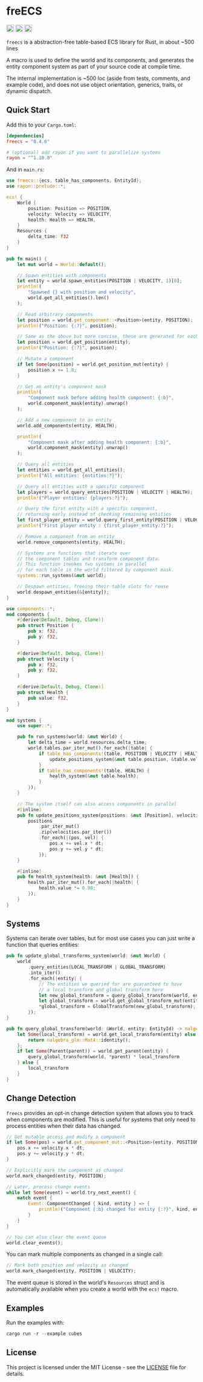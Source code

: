 # freECS

[<img alt="github" src="https://img.shields.io/badge/github-matthewjberger/freecs-8da0cb?style=for-the-badge&labelColor=555555&logo=github" height="20">](https://github.com/matthewjberger/freecs)
[<img alt="crates.io" src="https://img.shields.io/crates/v/freecs.svg?style=for-the-badge&color=fc8d62&logo=rust" height="20">](https://crates.io/crates/freecs)
[<img alt="docs.rs" src="https://img.shields.io/badge/docs.rs-freecs-66c2a5?style=for-the-badge&labelColor=555555&logo=docs.rs" height="20">](https://docs.rs/freecs)

`freecs` is a abstraction-free table-based ECS library for Rust, in about ~500 lines

A macro is used to define the world and its components, and generates
the entity component system as part of your source code at compile time.

The internal implementation is ~500 loc (aside from tests, comments, and example code),
and does not use object orientation, generics, traits, or dynamic dispatch.

## Quick Start

Add this to your `Cargo.toml`:

```toml
[dependencies]
freecs = "0.4.6"

# (optional) add rayon if you want to parallelize systems
rayon = "^1.10.0"
```

And in `main.rs`:

```rust
use freecs::{ecs, table_has_components, EntityId};
use rayon::prelude::*;

ecs! {
    World {
        position: Position => POSITION,
        velocity: Velocity => VELOCITY,
        health: Health => HEALTH,
    }
    Resources {
        delta_time: f32
    }
}

pub fn main() {
    let mut world = World::default();

    // Spawn entities with components
    let entity = world.spawn_entities(POSITION | VELOCITY, 1)[0];
    println!(
        "Spawned {} with position and velocity",
        world.get_all_entities().len()
    );

    // Read arbitrary components
    let position = world.get_component::<Position>(entity, POSITION);
    println!("Position: {:?}", position);

    // Same as the above but more concise, these are generated for each component
    let position = world.get_position(entity);
    println!("Position: {:?}", position);

    // Mutate a component
    if let Some(position) = world.get_position_mut(entity) {
        position.x += 1.0;
    }

    // Get an entity's component mask
    println!(
        "Component mask before adding health component: {:b}",
        world.component_mask(entity).unwrap()
    );

    // Add a new component to an entity
    world.add_components(entity, HEALTH);

    println!(
        "Component mask after adding health component: {:b}",
        world.component_mask(entity).unwrap()
    );

    // Query all entities
    let entities = world.get_all_entities();
    println!("All entities: {entities:?}");

    // Query all entities with a specific component
    let players = world.query_entities(POSITION | VELOCITY | HEALTH);
    println!("Player entities: {players:?}");

    // Query the first entity with a specific component,
    // returning early instead of checking remaining entities
    let first_player_entity = world.query_first_entity(POSITION | VELOCITY | HEALTH);
    println!("First player entity : {first_player_entity:?}");

    // Remove a component from an entity
    world.remove_components(entity, HEALTH);

    // Systems are functions that iterate over
    // the component tables and transform component data.
    // This function invokes two systems in parallel
    // for each table in the world filtered by component mask.
    systems::run_systems(&mut world);

    // Despawn entities, freeing their table slots for reuse
    world.despawn_entities(&[entity]);
}

use components::*;
mod components {
    #[derive(Default, Debug, Clone)]
    pub struct Position {
        pub x: f32,
        pub y: f32,
    }

    #[derive(Default, Debug, Clone)]
    pub struct Velocity {
        pub x: f32,
        pub y: f32,
    }

    #[derive(Default, Debug, Clone)]
    pub struct Health {
        pub value: f32,
    }
}

mod systems {
    use super::*;

    pub fn run_systems(world: &mut World) {
        let delta_time = world.resources.delta_time;
        world.tables.par_iter_mut().for_each(|table| {
            if table_has_components!(table, POSITION | VELOCITY | HEALTH) {
                update_positions_system(&mut table.position, &table.velocity, delta_time);
            }
            if table_has_components!(table, HEALTH) {
                health_system(&mut table.health);
            }
        });
    }

    // The system itself can also access components in parallel
    #[inline]
    pub fn update_positions_system(positions: &mut [Position], velocities: &[Velocity], dt: f32) {
        positions
            .par_iter_mut()
            .zip(velocities.par_iter())
            .for_each(|(pos, vel)| {
                pos.x += vel.x * dt;
                pos.y += vel.y * dt;
            });
    }

    #[inline]
    pub fn health_system(health: &mut [Health]) {
        health.par_iter_mut().for_each(|health| {
            health.value *= 0.98;
        });
    }
}
```

## Systems

Systems can iterate over tables, but for most use cases you can just write a function that queries entities:

```rust
pub fn update_global_transforms_system(world: &mut World) {
    world
        .query_entities(LOCAL_TRANSFORM | GLOBAL_TRANSFORM)
        .into_iter()
        .for_each(|entity| {
            // The entities we queried for are guaranteed to have
            // a local transform and global transform here
            let new_global_transform = query_global_transform(world, entity);
            let global_transform = world.get_global_transform_mut(entity).unwrap();
            *global_transform = GlobalTransform(new_global_transform);
        });
}

pub fn query_global_transform(world: &World, entity: EntityId) -> nalgebra_glm::Mat4 {
    let Some(local_transform) = world.get_local_transform(entity) else {
        return nalgebra_glm::Mat4::identity();
    };
    if let Some(Parent(parent)) = world.get_parent(entity) {
        query_global_transform(world, *parent) * local_transform
    } else {
        local_transform
    }
}
```

## Change Detection

`freecs` provides an opt-in change detection system that allows you to track when components are modified.
This is useful for systems that only need to process entities when their data has changed.

```rust
// Get mutable access and modify a component
if let Some(pos) = world.get_component_mut::<Position>(entity, POSITION) {
    pos.x += velocity.x * dt;
    pos.y += velocity.y * dt;
}

// Explicitly mark the component as changed
world.mark_changed(entity, POSITION);

// Later, process change events
while let Some(event) = world.try_next_event() {
    match event {
        Event::ComponentChanged { kind, entity } => {
            println!("Component {:b} changed for entity {:?}", kind, entity);
        }
    }
}

// You can also clear the event queue
world.clear_events();
```

You can mark multiple components as changed in a single call:

```rust
// Mark both position and velocity as changed
world.mark_changed(entity, POSITION | VELOCITY);
```

The event queue is stored in the world's `Resources` struct and is automatically available when you create a world with the `ecs!` macro.

## Examples

Run the examples with:

```rust
cargo run -r --example cubes
```

## License

This project is licensed under the MIT License - see the [LICENSE](LICENSE.md) file for details.

